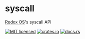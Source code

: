 # syscall
[Redox OS](https://gitlab.redox-os.org/redox-os/redox)'s syscall API

[![MIT licensed](https://img.shields.io/badge/license-MIT-blue.svg)](./LICENSE)
[![crates.io](http://meritbadge.herokuapp.com/redox_syscall)](https://crates.io/crates/redox_syscall)
[![docs.rs](https://docs.rs/redox_syscall/badge.svg)](https://docs.rs/redox_syscall)
